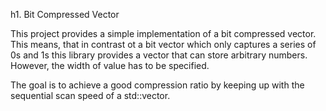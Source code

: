 h1. Bit Compressed Vector

This project provides a simple implementation of a bit compressed vector. This means, that in contrast ot a bit vector which only captures a series of 0s and 1s this library provides a vector that can store arbitrary numbers. However, the width of value has to be specified.

The goal is to achieve a good compression ratio by keeping up with the sequential scan speed of a std::vector.
